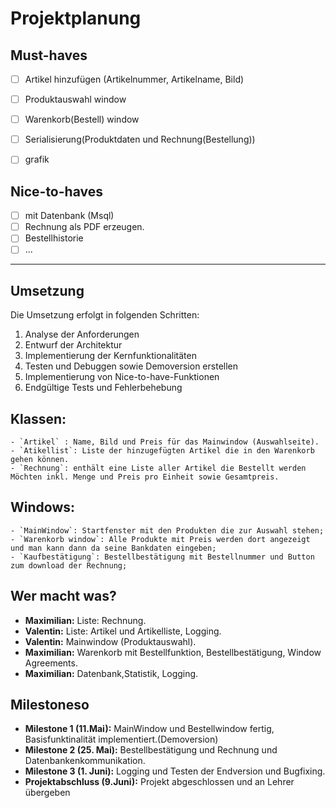 # Projektplanung

## Must-haves
- [ ] Artikel hinzufügen  (Artikelnummer, Artikelname, Bild)
- [ ] Produktauswahl window
- [ ] Warenkorb(Bestell) window
- [ ] Serialisierung(Produktdaten und Rechnung(Bestellung))
- [ ] grafik



## Nice-to-haves
- [ ] mit Datenbank (Msql)
- [ ] Rechnung  als PDF erzeugen.
- [ ] Bestellhistorie 
- [ ] ...

---

## Umsetzung
Die Umsetzung erfolgt in folgenden Schritten:
1. Analyse der Anforderungen
2. Entwurf der Architektur
3. Implementierung der Kernfunktionalitäten
4. Testen und Debuggen sowie Demoversion  erstellen
5. Implementierung von Nice-to-have-Funktionen
6. Endgültige Tests und Fehlerbehebung

## Klassen:
    - `Artikel` : Name, Bild und Preis für das Mainwindow (Auswahlseite).
    - `Atikellist`: Liste der hinzugefügten Artikel die in den Warenkorb  gehen können.
    - `Rechnung`: enthält eine Liste aller Artikel die Bestellt werden Möchten inkl. Menge und Preis pro Einheit sowie Gesamtpreis.
## Windows:
    - `MainWindow`: Startfenster mit den Produkten die zur Auswahl stehen;
    - `Warenkorb window`: Alle Produkte mit Preis werden dort angezeigt und man kann dann da seine Bankdaten eingeben;
    - `Kaufbestätigung`: Bestellbestätigung mit Bestellnummer und Button zum download der Rechnung;
    

## Wer macht was?
- **Maximilian:** Liste: Rechnung.
- **Valentin:** Liste: Artikel und Artikelliste, Logging.
- **Valentin:** Mainwindow (Produktauswahl).
- **Maximilian:** Warenkorb mit Bestellfunktion, Bestellbestätigung, Window Agreements. 
- **Maximilian:** Datenbank,Statistik, Logging.

## Milestoneso
- **Milestone 1 (11.Mai):** MainWindow und Bestellwindow  fertig, Basisfunktinalität implementiert.(Demoversion)
- **Milestone 2 (25. Mai):** Bestellbestätigung und Rechnung und Datenbankenkommunikation.
- **Milestone 3 (1. Juni):** Logging und Testen der Endversion und  Bugfixing.
- **Projektabschluss (9.Juni):** Projekt abgeschlossen und an Lehrer übergeben